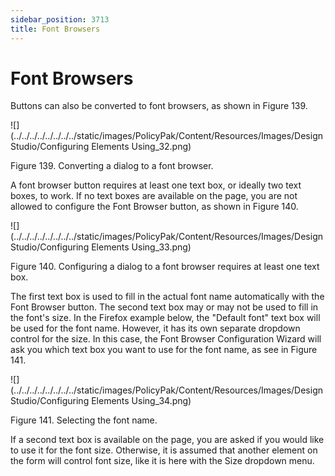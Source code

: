 ```yaml
---
sidebar_position: 3713
title: Font Browsers
---
```


# Font Browsers

Buttons can also be converted to font browsers, as shown in Figure 139.

![](../../../../../../../../static/images/PolicyPak/Content/Resources/Images/DesignStudio/Configuring Elements Using_32.png)

Figure 139. Converting a dialog to a font browser.

A font browser button requires at least one text box, or ideally two text boxes, to work. If no text boxes are available on the page, you are not allowed to configure the Font Browser button, as shown in Figure 140.

![](../../../../../../../../static/images/PolicyPak/Content/Resources/Images/DesignStudio/Configuring Elements Using_33.png)

Figure 140. Configuring a dialog to a font browser requires at least one text box.

The first text box is used to fill in the actual font name automatically with the Font Browser button. The second text box may or may not be used to fill in the font's size. In the Firefox example below, the "Default font" text box will be used for the font name. However, it has its own separate dropdown control for the size. In this case, the Font Browser Configuration Wizard will ask you which text box you want to use for the font name, as see in Figure 141.

![](../../../../../../../../static/images/PolicyPak/Content/Resources/Images/DesignStudio/Configuring Elements Using_34.png)

Figure 141. Selecting the font name.

If a second text box is available on the page, you are asked if you would like to use it for the font size. Otherwise, it is assumed that another element on the form will control font size, like it is here with the Size dropdown menu.